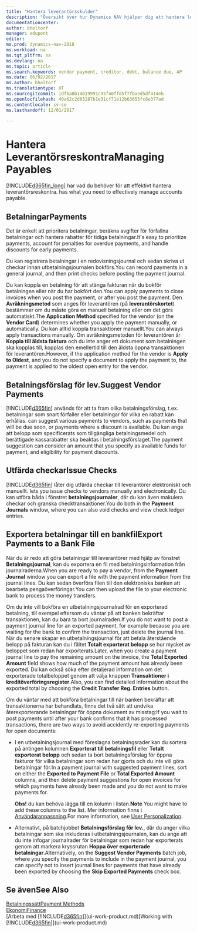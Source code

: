 ```yaml
---
title: "Hantera leverantörsskulder"
description: "Översikt över hur Dynamics NAV hjälper dig att hantera leverantörsreskontra (AP), inklusive leverantörsbetalningar fordringsägare, skulder, och förfallen betalning."
documentationcenter: 
author: bholtorf
manager: edupont
editor: 
ms.prod: dynamics-nav-2018
ms.workload: na
ms.tgt_pltfrm: na
ms.devlang: na
ms.topic: article
ms.search.keywords: vendor payment, creditor, debt, balance due, AP
ms.date: 06/02/2017
ms.author: bholtorf
ms.translationtype: HT
ms.sourcegitcommit: 1dfba8b14019991c95f40ffd5f7fbaed5df414eb
ms.openlocfilehash: 40a62c2d03287b1e31cf71e12b63655fc8e377ad
ms.contentlocale: sv-se
ms.lasthandoff: 12/01/2017

---
```

# <a name="managing-payables"></a><span data-ttu-id="b1191-103">Hantera Leverantörsreskontra</span><span class="sxs-lookup"><span data-stu-id="b1191-103">Managing Payables</span></span>
[!INCLUDE[d365fin_long](includes/d365fin_long_md.md)]<span data-ttu-id="b1191-104"> har vad du behöver för att effektivt hantera leverantörsreskontra.</span><span class="sxs-lookup"><span data-stu-id="b1191-104"> has what you need to effectively manage accounts payable.</span></span>  

## <a name="payments"></a><span data-ttu-id="b1191-105">Betalningar</span><span class="sxs-lookup"><span data-stu-id="b1191-105">Payments</span></span>
<span data-ttu-id="b1191-106">Det är enkelt att prioritera betalningar, beräkna avgifter för förfallna betalningar och hantera rabatter för tidiga betalningar.</span><span class="sxs-lookup"><span data-stu-id="b1191-106">It's easy to prioritize payments, account for penalties for overdue payments, and handle discounts for early payments.</span></span>

<span data-ttu-id="b1191-107">Du kan registrera betalningar i en redovisningsjournal och sedan skriva ut checkar innan utbetalningsjournalen bokförs.</span><span class="sxs-lookup"><span data-stu-id="b1191-107">You can record payments in a general journal, and then print checks before posting the payment journal.</span></span>

<span data-ttu-id="b1191-108">Du kan koppla en betalning för att stänga fakturan när du bokför betalningen eller när du har bokfört den.</span><span class="sxs-lookup"><span data-stu-id="b1191-108">You can apply payments to close invoices when you post the payment, or after you post the payment.</span></span> <span data-ttu-id="b1191-109">Den **Avräkningsmetod** som anges för leverantören (på **leverantörskortet**) bestämmer om du måste göra en manuell betalning eller om det görs automatiskt.</span><span class="sxs-lookup"><span data-stu-id="b1191-109">The **Application Method** specified for the vendor (on the **Vendor Card**) determines whether you apply the payment manually, or automatically.</span></span> <span data-ttu-id="b1191-110">Du kan alltid koppla transaktioner manuellt.</span><span class="sxs-lookup"><span data-stu-id="b1191-110">You can always apply transactions manually.</span></span> <span data-ttu-id="b1191-111">Om avräkningsmetoden för leverantören är **Koppla till äldsta faktura** och du inte anger ett dokument som betalningen ska kopplas till, kopplas den emellertid till den äldsta öppna transaktionen för leverantören.</span><span class="sxs-lookup"><span data-stu-id="b1191-111">However, if the application method for the vendor is **Apply to Oldest**, and you do not specify a document to apply the payment to, the payment is applied to the oldest open entry for the vendor.</span></span>

## <a name="suggest-vendor-payments"></a><span data-ttu-id="b1191-112">Betalningsförslag för lev.</span><span class="sxs-lookup"><span data-stu-id="b1191-112">Suggest Vendor Payments</span></span>
[!INCLUDE[d365fin](includes/d365fin_md.md)]<span data-ttu-id="b1191-113"> används för att ta fram olika betalningsförslag, t.ex. betalningar som snart förfaller eller betalningar för vilka en rabatt kan erhållas.</span><span class="sxs-lookup"><span data-stu-id="b1191-113"> can suggest various payments to vendors, such as payments that will be due soon, or payments where a discount is available.</span></span> <span data-ttu-id="b1191-114">Du kan ange att belopp som specificerats som tillgängliga betalningsmedel och berättigade kassarabatter ska beaktas i betalningsförslaget.</span><span class="sxs-lookup"><span data-stu-id="b1191-114">The payment suggestion can consider an amount that you specify as available funds for payment, and eligibility for payment discounts.</span></span>

## <a name="issue-checks"></a><span data-ttu-id="b1191-115">Utfärda checkar</span><span class="sxs-lookup"><span data-stu-id="b1191-115">Issue Checks</span></span>
[!INCLUDE[d365fin](includes/d365fin_md.md)]<span data-ttu-id="b1191-116"> låter dig utfärda checkar till leverantörer elektroniskt och manuellt.</span><span class="sxs-lookup"><span data-stu-id="b1191-116"> lets you issue checks to vendors manually and electronically.</span></span> <span data-ttu-id="b1191-117">Du kan utföra båda i fönstret **betalningsjournaler**, där du kan även makulera checkar och granska checktransaktioner.</span><span class="sxs-lookup"><span data-stu-id="b1191-117">You do both in the **Payment Journals** window, where you can also void checks and view check ledger entries.</span></span>

## <a name="export-payments-to-a-bank-file"></a><span data-ttu-id="b1191-118">Exportera betalningar till en bankfil</span><span class="sxs-lookup"><span data-stu-id="b1191-118">Export Payments to a Bank File</span></span>
<span data-ttu-id="b1191-119">När du är redo att göra betalningar till leverantörer med hjälp av fönstret **Betalningsjournal**, kan du exportera en fil med betalningsinformation från journalraderna.</span><span class="sxs-lookup"><span data-stu-id="b1191-119">When you are ready to pay a vendor, from the **Payment Journal** window you can export a file with the payment information from the journal lines.</span></span> <span data-ttu-id="b1191-120">Du kan sedan överföra filen till den elektroniska banken att bearbeta pengaöverföringar.</span><span class="sxs-lookup"><span data-stu-id="b1191-120">You can then upload the file to your electronic bank to process the money transfers.</span></span>

<span data-ttu-id="b1191-121">Om du inte vill bokföra en utbetalningsjournalrad för en exporterad betalning, till exempel eftersom du väntar på att banken bekräftar transaktionen, kan du bara ta bort journalraden.</span><span class="sxs-lookup"><span data-stu-id="b1191-121">If you do not want to post a payment journal line for an exported payment, for example because you are waiting for the bank to confirm the transaction, just delete the journal line.</span></span> <span data-ttu-id="b1191-122">När du senare skapar en utbetalningsjournal för att betala återstående belopp på fakturan kan du i fältet **Totalt exporterat belopp** se hur mycket av beloppet som redan har exporterats.</span><span class="sxs-lookup"><span data-stu-id="b1191-122">Later, when you create a payment journal line to pay the remaining amount on the invoice, the **Total Exported Amount** field shows how much of the payment amount has already been exported.</span></span> <span data-ttu-id="b1191-123">Du kan också söka efter detaljerad information om det exporterade totalbeloppet genom att välja knappen **Transaktioner i kreditöverföringsregister**.</span><span class="sxs-lookup"><span data-stu-id="b1191-123">Also, you can find detailed information about the exported total by choosing the **Credit Transfer Reg. Entries** button.</span></span>

<span data-ttu-id="b1191-124">Om du väntar med att bokföra betalningar till när banken bekräftar att transaktionerna har behandlats, finns det två sätt att undvika återexporterande betalningar för öppna dokument av misstag:</span><span class="sxs-lookup"><span data-stu-id="b1191-124">If you wait to post payments until after your bank confirms that it has processed transactions, there are two ways to avoid accidently re-exporting payments for open documents:</span></span>  

* <span data-ttu-id="b1191-125">I en utbetalningsjournal med föreslagna betalningsrader kan du sortera på antingen kolumnen **Exporterat till betalningsfil** eller **Totalt exporterat belopp** och sedan ta bort betalningsförslag för öppna fakturor för vilka betalningar som redan har gjorts och du inte vill göra betalningar för.</span><span class="sxs-lookup"><span data-stu-id="b1191-125">In a payment journal with suggested payment lines, sort on either the **Exported to Payment File** or **Total Exported Amount** columns, and then delete payment suggestions for open invoices for which payments have already been made and you do not want to make payments for.</span></span>

    <span data-ttu-id="b1191-126">**Obs!** du kan behöva lägga till en kolumn i listan.</span><span class="sxs-lookup"><span data-stu-id="b1191-126">**Note** You might have to add these columns to the list.</span></span> <span data-ttu-id="b1191-127">Mer information finns i [Användaranpassning](ui-user-personalization.md).</span><span class="sxs-lookup"><span data-stu-id="b1191-127">For more information, see [User Personalization](ui-user-personalization.md).</span></span>  
* <span data-ttu-id="b1191-128">Alternativt, på batchjobbet **Betalningsförslag för lev.**, där du anger vilka betalningar som ska inkluderas i utbetalningsjournalen, kan du ange att du inte infogar journalrader för betalningar som redan har exporterats genom att markera kryssrutan **Hoppa över exporterade betalningar**.</span><span class="sxs-lookup"><span data-stu-id="b1191-128">Alternatively, on the **Suggest Vendor Payments** batch job, where you specify the payments to include in the payment journal, you can specify not to insert journal lines for payments that have already been exported by choosing the **Skip Exported Payments** check box.</span></span>

## <a name="see-also"></a><span data-ttu-id="b1191-129">Se även</span><span class="sxs-lookup"><span data-stu-id="b1191-129">See Also</span></span>
[<span data-ttu-id="b1191-130">Betalningssätt</span><span class="sxs-lookup"><span data-stu-id="b1191-130">Payment Methods</span></span>](finance-payment-methods.md)  
[<span data-ttu-id="b1191-131">Ekonomi</span><span class="sxs-lookup"><span data-stu-id="b1191-131">Finance</span></span>](finance.md)  
<span data-ttu-id="b1191-132">[Arbeta med [!INCLUDE[d365fin](includes/d365fin_md.md)]](ui-work-product.md)</span><span class="sxs-lookup"><span data-stu-id="b1191-132">[Working with [!INCLUDE[d365fin](includes/d365fin_md.md)]](ui-work-product.md)</span></span>


